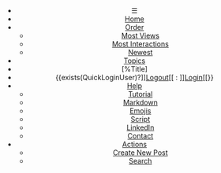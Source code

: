 ﻿<header id="header">
<nav>

* &#9776;
* [Home](Index.md)
* [Order](#)
	* [Most Views](#)
	* [Most Interactions](#)
	* [Newest](#)
* [Topics](#)
* [%Title]
* {{exists(QuickLoginUser)?]][Logout](LogOut.md)[[ : ]][Login](Login.md)[[}}
* [Help](#)
	* [Tutorial](/Tutorial.md)
	* [Markdown](/Markdown.md)
	* [Emojis](/Emojis.md)
	* [Script](/Script.md)
	* [LinkedIn](https://www.linkedin.com/in/peterwaher/)
	* [Contact](https://waher.se/Feedback.md)
* [Actions](#)
	* [Create New Post](CreatePost.md)
	* [Search](#)

</nav>
</header>